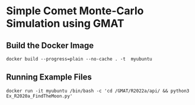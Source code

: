 # Simple Comet Monte-Carlo Simulation using GMAT

## Build the Docker Image
```
docker build --progress=plain --no-cache . -t  myubuntu
```

## Running Example Files
```
docker run -it myubuntu /bin/bash -c 'cd /GMAT/R2022a/api/ && python3 Ex_R2020a_FindTheMoon.py'
```